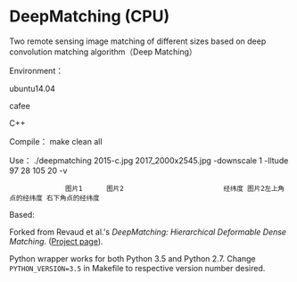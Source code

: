 # DeepMatching (CPU)

Two remote sensing image matching of different sizes based on deep convolution matching algorithm（Deep Matching）

Environment：

ubuntu14.04

cafee

C++

Compile：
make clean all

Use：
./deepmatching 2015-c.jpg 2017_2000x2545.jpg -downscale 1 -lltude 97 28 105 20 -v
   
                  图片1      图片2                         经纬度 图片2左上角点的经纬度 右下角点的经纬度


Based:

Forked from Revaud et al.'s *DeepMatching: Hierarchical Deformable Dense Matching*. ([Project page](https://thoth.inrialpes.fr/src/deepmatching/)). 

Python wrapper works for both Python 3.5 and Python 2.7. Change `PYTHON_VERSION=3.5` in Makefile to respective version number desired.
